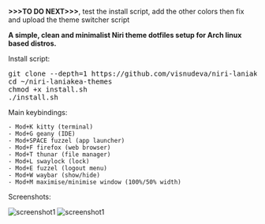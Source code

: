 **>>>TO DO NEXT>>>**, test the install script, add the other colors then fix and upload the theme switcher script

**A simple, clean and minimalist Niri theme dotfiles setup for Arch linux based distros.**

Install script:

<pre>git clone --depth=1 https://github.com/visnudeva/niri-laniakea-themes.git ~/Niri70S
cd ~/niri-laniakea-themes
chmod +x install.sh
./install.sh</pre>

Main keybindings:
     
    - Mod+K kitty (terminal)
    - Mod+G geany (IDE)
    - Mod+SPACE fuzzel (app launcher)
    - Mod+F firefox (web browser)
    - Mod+T thunar (file manager)
    - Mod+L swaylock (lock)
    - Mod+E fuzzel (logout menu)
    - Mod+W waybar (show/hide)
    - Mod+M maximise/minimise window (100%/50% width)


Screenshots:

![screenshot1](https://github.com/visnudeva/niri-laniakea-themes/blob/main/Screenshot1.png)
![screenshot1](https://github.com/visnudeva/niri-laniakea-themes/blob/main/Screenshot2.png)

